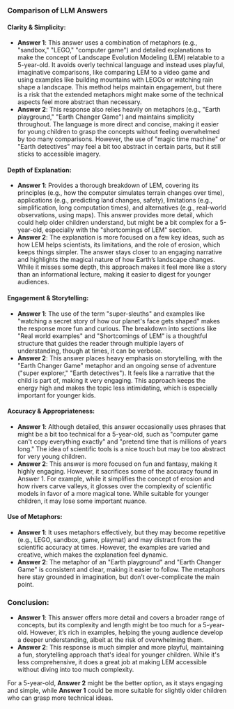 ### Comparison of LLM Answers

#### Clarity & Simplicity:

* **Answer 1**: This answer uses a combination of metaphors (e.g., "sandbox," "LEGO," "computer game") and detailed explanations to make the concept of Landscape Evolution Modeling (LEM) relatable to a 5-year-old. It avoids overly technical language and instead uses playful, imaginative comparisons, like comparing LEM to a video game and using examples like building mountains with LEGOs or watching rain shape a landscape. This method helps maintain engagement, but there is a risk that the extended metaphors might make some of the technical aspects feel more abstract than necessary.
* **Answer 2**: This response also relies heavily on metaphors (e.g., "Earth playground," "Earth Changer Game") and maintains simplicity throughout. The language is more direct and concise, making it easier for young children to grasp the concepts without feeling overwhelmed by too many comparisons. However, the use of "magic time machine" or "Earth detectives" may feel a bit too abstract in certain parts, but it still sticks to accessible imagery.

#### Depth of Explanation:

* **Answer 1**: Provides a thorough breakdown of LEM, covering its principles (e.g., how the computer simulates terrain changes over time), applications (e.g., predicting land changes, safety), limitations (e.g., simplification, long computation times), and alternatives (e.g., real-world observations, using maps). This answer provides more detail, which could help older children understand, but might be a bit complex for a 5-year-old, especially with the "shortcomings of LEM" section.
* **Answer 2**: The explanation is more focused on a few key ideas, such as how LEM helps scientists, its limitations, and the role of erosion, which keeps things simpler. The answer stays closer to an engaging narrative and highlights the magical nature of how Earth’s landscape changes. While it misses some depth, this approach makes it feel more like a story than an informational lecture, making it easier to digest for younger audiences.

#### Engagement & Storytelling:

* **Answer 1**: The use of the term "super-sleuths" and examples like "watching a secret story of how our planet's face gets shaped" makes the response more fun and curious. The breakdown into sections like "Real world examples" and "Shortcomings of LEM" is a thoughtful structure that guides the reader through multiple layers of understanding, though at times, it can be verbose.
* **Answer 2**: This answer places heavy emphasis on storytelling, with the "Earth Changer Game" metaphor and an ongoing sense of adventure ("super explorer," "Earth detectives"). It feels like a narrative that the child is part of, making it very engaging. This approach keeps the energy high and makes the topic less intimidating, which is especially important for younger kids.

#### Accuracy & Appropriateness:

* **Answer 1**: Although detailed, this answer occasionally uses phrases that might be a bit too technical for a 5-year-old, such as "computer game can't copy everything exactly" and "pretend time that is millions of years long." The idea of scientific tools is a nice touch but may be too abstract for very young children.
* **Answer 2**: This answer is more focused on fun and fantasy, making it highly engaging. However, it sacrifices some of the accuracy found in Answer 1. For example, while it simplifies the concept of erosion and how rivers carve valleys, it glosses over the complexity of scientific models in favor of a more magical tone. While suitable for younger children, it may lose some important nuance.

#### Use of Metaphors:

* **Answer 1**: It uses metaphors effectively, but they may become repetitive (e.g., LEGO, sandbox, game, playmat) and may distract from the scientific accuracy at times. However, the examples are varied and creative, which makes the explanation feel dynamic.
* **Answer 2**: The metaphor of an "Earth playground" and "Earth Changer Game" is consistent and clear, making it easier to follow. The metaphors here stay grounded in imagination, but don’t over-complicate the main point.

### Conclusion:

* **Answer 1**: This answer offers more detail and covers a broader range of concepts, but its complexity and length might be too much for a 5-year-old. However, it’s rich in examples, helping the young audience develop a deeper understanding, albeit at the risk of overwhelming them.
* **Answer 2**: This response is much simpler and more playful, maintaining a fun, storytelling approach that's ideal for younger children. While it's less comprehensive, it does a great job at making LEM accessible without diving into too much complexity.

For a 5-year-old, **Answer 2** might be the better option, as it stays engaging and simple, while **Answer 1** could be more suitable for slightly older children who can grasp more technical ideas.

